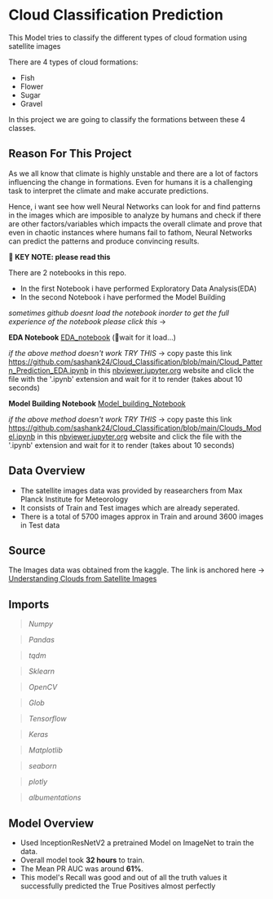 # Cloud Classification Prediction

This Model tries to classify the different types of cloud formation using satellite images 

There are 4 types of cloud formations:
- Fish
- Flower
- Sugar
- Gravel

In this project we are going to classify the formations between these 4 classes.

## Reason For This Project

As we all know that climate is highly unstable and there are a lot of factors influencing the change in formations. Even for humans it is a challenging task to interpret the climate and make accurate predictions.

Hence, i want see how well Neural Networks can look for and find patterns in the images which are imposible to analyze by humans and check if there are other factors/variables which impacts the overall climate and prove that even in chaotic instances where humans fail to fathom, Neural Networks can predict the patterns and produce convincing results.  

**🔑 KEY NOTE: please read this**

There are 2 notebooks in this repo.
- In the first Notebook i have performed Exploratory Data Analysis(EDA)
- In the second Notebook i have performed the Model Building

*sometimes github doesnt load the notebook inorder to get the full experience of the notebook please click this* -> 

**EDA Notebook**
[EDA_notebook](https://nbviewer.jupyter.org/github/sashank24/Cloud_Classification/blob/main/Cloud_Pattern_Prediction_EDA.ipynb) (📍wait for it load...)

*if the above method doesn't work TRY THIS* -> copy paste this link https://github.com/sashank24/Cloud_Classification/blob/main/Cloud_Pattern_Prediction_EDA.ipynb in this [nbviewer.jupyter.org](https://nbviewer.jupyter.org/) website and click the file with the '.ipynb' extension and wait for it to render (takes about 10 seconds) 

**Model Building Notebook**
[Model_building_Notebook](https://nbviewer.jupyter.org/github/sashank24/Cloud_Classification/blob/main/Clouds_Model.ipynb)

*if the above method doesn't work TRY THIS* -> copy paste this link https://github.com/sashank24/Cloud_Classification/blob/main/Clouds_Model.ipynb in this [nbviewer.jupyter.org](https://nbviewer.jupyter.org/) website and click the file with the '.ipynb' extension and wait for it to render (takes about 10 seconds) 

## Data Overview

- The satellite images data was provided by reasearchers from Max Planck Institute for Meteorology
- It consists of Train and Test images which are already seperated.
- There is a total of 5700 images approx in Train and around 3600 images in Test data

## Source

The Images data was obtained from the kaggle.
The link is anchored here -> [Understanding Clouds from Satellite Images](https://www.kaggle.com/c/understanding_cloud_organization)

## Imports

> *Numpy*

> *Pandas*

> *tqdm* 

> *Sklearn*

> *OpenCV*

> *Glob* 

> *Tensorflow*

> *Keras*

> *Matplotlib*

> *seaborn*

> *plotly*

> *albumentations*

## Model Overview

- Used InceptionResNetV2 a pretrained Model on ImageNet to train the data.
- Overall model took **32 hours** to train.
- The Mean PR AUC was around **61%**.
- This model's Recall was good and out of all the truth values it successfully predicted the True Positives almost perfectly
